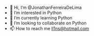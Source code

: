 - 👋 Hi, I’m @JonathanFerreiraDeLima
- 👀 I’m interested in Python
- 🌱 I’m currently learning Python
- 💞️ I’m looking to collaborate on Python
- 📫 How to reach me ll1ns@hotmail.com

<!---
JonathanFerreiraDeLima/JonathanFerreiraDeLima is a ✨ special ✨ repository because its `README.md` (this file) appears on your GitHub profile.
You can click the Preview link to take a look at your changes.
--->
